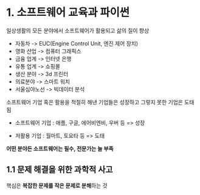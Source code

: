 # 1. 소프트웨어 교육과 파이썬
일상생활의 모든 분야에서 소프트웨어가 활용되고 삶의 질이 향상
- 자동차 -> EUC(Engine Control Unit, 엔진 제어 장치)
- 영화 산업 -> 컴퓨터 그래픽스
- 금융 업계 -> 인터넷 은행
- 유통 업계 -> 쇼핑몰
- 생산 분야 -> 3d 프린터
- 의료분야 -> 스마트 워치
- 서울심야노선 -> 빅데이터 분석

소프트웨어 기업 혹은 활용을 적절히 해낸 기업들은 성장하고 그렇지 못한 기업은 도태됨
- 소프트웨어 기업 : 애플, 구글, 에어비엔비, 우버 등 => 성장

- 저활용 기업 : 월마트, 토요타 등
=> 도태

**어떤 분야든 소프트웨어는 필수, 전문가는 늘 부족**

## 1.1 문제 해결을 위한 과학적 사고
핵심은 **복잡한 문제를 작은 문제로 분해**하는 것
